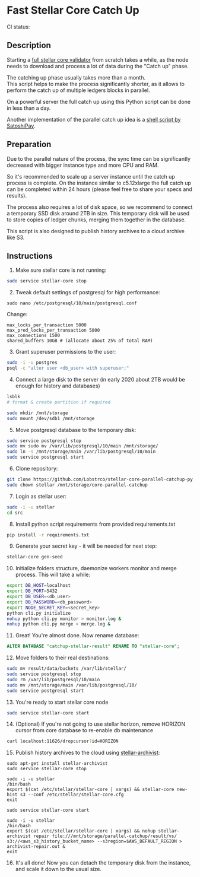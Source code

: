 # Fast Stellar Core Catch Up

CI status: [![<CircleCI>](https://circleci.com/gh/Lobstrco/stellar-core-parallel-catchup-py.svg?style=svg)](https://app.circleci.com/github/Lobstrco/stellar-core-parallel-catchup-py/pipelines)


## Description

Starting a [full stellar core validator](https://www.stellar.org/developers/stellar-core/software/admin.html) from scratch takes a while, as the node needs to download and process a lot of data during the "Catch up" phase.

The catching up phase usually takes more than a month.  
This script helps to make the process significantly shorter, as it allows to perform the catch up of multiple ledgers blocks in parallel.

On a powerful server the full catch up using this Python script can be done in less than a day.

Another implementation of the parallel catch up idea is a [shell script by SatoshiPay](https://github.com/satoshipay/stellar-core-parallel-catchup). 


## Preparation

Due to the parallel nature of the process, the sync time can be significantly decreased with bigger instance type and more CPU and RAM.

So it's recommended to scale up a server instance until the catch up process is complete.
On the instance similar to c5.12xlarge the full catch up can be completed within 24 hours (please feel free to share your specs and results).

The process also requires a lot of disk space, so we recommend to connect a temporary SSD disk around 2TB in size.
This temporary disk will be used to store copies of ledger chunks, merging them together in the database.

This script is also designed to publish history archives to a cloud archive like S3.


## Instructions


1. Make sure stellar core is not running:
```bash
sudo service stellar-core stop
```

2. Tweak default settings of postgresql for high performance:
```text
sudo nano /etc/postgresql/10/main/postgresql.conf
```

Change:
```text
max_locks_per_transaction 5000
max_pred_locks_per_transaction 5000
max_connections 1500
shared_buffers 10GB # (allocate about 25% of total RAM)
```

3. Grant superuser permissions to the user:
```bash
sudo -i -u postgres
psql -c "alter user <db_user> with superuser;"
```

4. Connect a large disk to the server (in early 2020 about 2TB would be enough for history and databases)
```bash
lsblk
# format & create partition if required

sudo mkdir /mnt/storage
sudo mount /dev/sdb1 /mnt/storage
```

5. Move postgresql database to the temporary disk:
```bash
sudo service postgresql stop
sudo mv sudo mv /var/lib/postgresql/10/main /mnt/storage/
sudo ln -s /mnt/storage/main /var/lib/postgresql/10/main
sudo service postgresql start
```

6. Clone repository:
```bash
git clone https://github.com/Lobstrco/stellar-core-parallel-catchup-py.git /mnt/storage/core-parallel-catchup
sudo chown stellar /mnt/storage/core-parallel-catchup
```

7. Login as stellar user:
```bash
sudo -i -u stellar
cd src
```

8. Install python script requirements from provided requirements.txt
```bash
pip install -r requirements.txt 
```

9. Generate your secret key - it will be needed for next step:
```bash
stellar-core gen-seed
```

10. Initialize folders structure, daemonize workers monitor and merge process. This will take a while:
```bash
export DB_HOST=localhost
export DB_PORT=5432
export DB_USER=<db_user>
export DB_PASSWORD=<db_password>
export NODE_SECRET_KEY=<secret_key>
python cli.py initialize
nohup python cli.py monitor > monitor.log &
nohup python cli.py merge > merge.log &
```

11. Great! You're almost done. Now rename database:
```sql
ALTER DATABASE "catchup-stellar-result" RENAME TO "stellar-core";
```

12. Move folders to their real destinations:
```bash
sudo mv result/data/buckets /var/lib/stellar/
sudo service postgresql stop
sudo rm /var/lib/postgresql/10/main
sudo mv /mnt/storage/main /var/lib/postgresql/10/
sudo service postgresql start
```

13. You're ready to start stellar core node
```bash
sudo service stellar-core start
```

14. (Optional) If you're not going to use stellar horizon, remove HORIZON cursor from core database to re-enable db maintenance
```bash
curl localhost:11626/dropcursor?id=HORIZON
``` 

15. Publish history archives to the cloud using [stellar-archivist](https://github.com/stellar/go/tree/master/tools/stellar-archivist):
```text
sudo apt-get install stellar-archivist
sudo service stellar-core stop

sudo -i -u stellar
/bin/bash
export $(cat /etc/stellar/stellar-core | xargs) && stellar-core new-hist s3 --conf /etc/stellar/stellar-core.cfg
exit

sudo service stellar-core start

sudo -i -u stellar
/bin/bash
export $(cat /etc/stellar/stellar-core | xargs) && nohup stellar-archivist repair file:///mnt/storage/parallel-catchup/result/vs/ s3://<aws_s3_history_bucket_name> --s3region=$AWS_DEFAULT_REGION > archivist-repair.out &
exit
```

16. It's all done! Now you can detach the temporary disk from the instance, and scale it down to the usual size.
